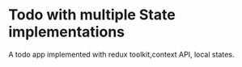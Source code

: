 # Todo with multiple State implementations 
A todo app implemented with redux toolkit,context API, local states.
